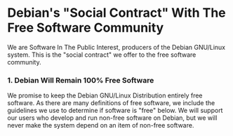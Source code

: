 # Debian's "Social Contract" With The Free Software Community

We are Software In The Public Interest, producers of the Debian GNU/Linux system. This is the "social contract" we offer to the free software community. 

### 1. Debian Will Remain 100% Free Software
We promise to keep the Debian GNU/Linux Distribution entirely free software. As there are many definitions of free software, we include the guidelines we use to determine if software is "free" below. We will support our users who develop and run non-free software on Debian, but we will never make the system depend on an item of non-free software. 

